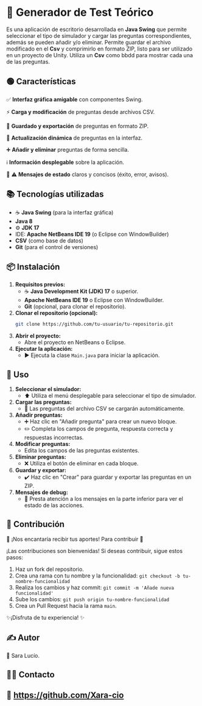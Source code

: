 #  📝 Generador de Test Teórico 

Es una aplicación de escritorio desarrollada en **Java Swing** que permite seleccionar el tipo de simulador y cargar las preguntas correspondientes, además se pueden añadir y/o eliminar. 
Permite guardar el archivo modificado en el **Csv** y comprimirlo en formato ZIP, listo para ser utilizado en un proyecto de Unity. 
Utiliza un **Csv** como bbdd para mostrar cada una de las preguntas.

## 🟢 Características

✅ **Interfaz gráfica amigable** con componentes Swing.

⚡ **Carga y modificación** de preguntas desde archivos CSV.
 
💾 **Guardado y exportación** de preguntas en formato ZIP.
 
🔄 **Actualización dinámica** de preguntas en la interfaz.
 
➕ **Añadir y eliminar** preguntas de forma sencilla.

ℹ️ **Información desplegable** sobre la aplicación.

🚨 ⚠️ **Mensajes de estado** claros y concisos (éxito, error, avisos).

## 📚 ️Tecnologías utilizadas

* ☕ **Java Swing** (para la interfaz gráfica)
* **Java 8**
* ⚙️ **JDK 17**
* IDE: **Apache NetBeans IDE 19** (o Eclipse con WindowBuilder)
* **CSV** (como base de datos)
* **Git** (para el control de versiones)

## 📦 Instalación

1.  **Requisitos previos:**
    * ☕ **Java Development Kit (JDK) 17** o superior.
    * **Apache NetBeans IDE 19** o Eclipse con WindowBuilder.
    * **Git** (opcional, para clonar el repositorio).
2.  **Clonar el repositorio (opcional):**
    ```bash
    git clone https://github.com/tu-usuario/tu-repositorio.git
    ```
3.  **Abrir el proyecto:**
    * Abre el proyecto en NetBeans o Eclipse.
4.  **Ejecutar la aplicación:**
    * ▶️ Ejecuta la clase `Main.java` para iniciar la aplicación.

##  🔧 Uso

1.  **Seleccionar el simulador:**
    * ⬆️ Utiliza el menú desplegable para seleccionar el tipo de simulador.
2.  **Cargar las preguntas:**
    * 🔄 Las preguntas del archivo CSV se cargarán automáticamente.
3.  **Añadir preguntas:**
    * ➕ Haz clic en "Añadir pregunta" para crear un nuevo bloque.
    * ✏️ Completa los campos de pregunta, respuesta correcta y respuestas incorrectas.
4.  **Modificar preguntas:**
    * Edita los campos de las preguntas existentes.
5.  **Eliminar preguntas:**
    * ️❌ Utiliza el botón de eliminar en cada bloque.
6.  **Guardar y exportar:**
    * ✔️ Haz clic en "Crear" para guardar y exportar las preguntas en un ZIP.
7.  **Mensajes de debug:**
    * 🔔 Presta atención a los mensajes en la parte inferior para ver el estado de las acciones.

## 🤝 Contribución

🌟 ¡Nos encantaría recibir tus aportes! Para contribuir 🌟

¡Las contribuciones son bienvenidas! Si deseas contribuir, sigue estos pasos:

1.   Haz un fork del repositorio.
2.   Crea una rama con tu nombre y la funcionalidad: `git checkout -b tu-nombre-funcionalidad`
3.   Realiza los cambios y haz commit: `git commit -m 'Añade nueva funcionalidad'`
4.   Sube los cambios: `git push origin tu-nombre-funcionalidad`
5.   Crea un Pull Request hacia la rama `main`.

✨¡Disfruta de tu experiencia! ✨

## ‍✍️ Autor

👤 Sara Lucío.

## 🧑‍💻 Contacto

## 🔗 https://github.com/Xara-cio


